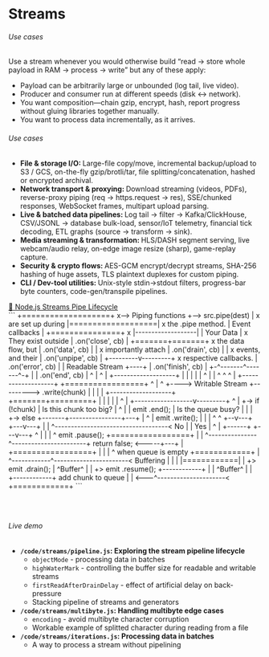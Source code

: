 # Streams

<div class="swap-container">
  <div v-click-hide="1">
    <h6>Use cases</h6>
    <p>Use a stream whenever you would otherwise build “read → store whole payload in RAM → process → write” but any of these apply:</p>
    <ul>
      <li>Payload can be arbitrarily large or unbounded (log tail, live video).</li>
      <li>Producer and consumer run at different speeds (disk ↔ network).</li>
      <li>You want composition—chain gzip, encrypt, hash, report progress without gluing libraries together manually.</li>
      <li>You want to process data incrementally, as it arrives.</li>
    </ul>
  </div>
  <div v-click="1">
    <h6>Use cases</h6>
    <ul>
      <li><b>File & storage I/O: </b> Large-file copy/move, incremental backup/upload to S3 / GCS, on-the-fly gzip/brotli/tar, file splitting/concatenation, hashed or encrypted archival.</li>
      <li><b>Network transport & proxying: </b> Download streaming (videos, PDFs), reverse-proxy piping (req → https.request → res), SSE/chunked responses, WebSocket frames, multipart upload parsing.</li>
      <li><b>Live & batched data pipelines: </b> Log tail → filter → Kafka/ClickHouse, CSV/JSONL → database bulk-load, sensor/IoT telemetry, financial tick decoding, ETL graphs (source → transform → sink).</li>
      <li><b>Media streaming & transformation: </b> HLS/DASH segment serving, live webcam/audio relay, on-edge image resize (sharp), game-replay capture.</li>
      <li><b>Security & crypto flows: </b> AES-GCM encrypt/decrypt streams, SHA-256 hashing of huge assets, TLS plaintext duplexes for custom piping.</li>
      <li><b>CLI / Dev-tool utilities: </b> Unix-style stdin→stdout filters, progress-bar byte counters, code-gen/transpile pipelines.</li> 
    </ul>
  </div>
  <div v-click="2">
    <a href="https://nodejs.org/en/learn/modules/backpressuring-in-streams#lifecycle-of-pipe" target="_blank">🔗 Node.js Streams Pipe Lifecycle</a>
    <div class="scroll-container">
```
                                                     +===================+
                         x-->  Piping functions   +-->   src.pipe(dest)  |
                         x     are set up during     |===================|
                         x     the .pipe method.     |  Event callbacks  |
  +===============+      x                           |-------------------|
  |   Your Data   |      x     They exist outside    | .on('close', cb)  |
  +=======+=======+      x     the data flow, but    | .on('data', cb)   |
          |              x     importantly attach    | .on('drain', cb)  |
          |              x     events, and their     | .on('unpipe', cb) |
+---------v---------+    x     respective callbacks. | .on('error', cb)  |
|  Readable Stream  +----+                           | .on('finish', cb) |
+-^-------^-------^-+    |                           | .on('end', cb)    |
  ^       |       ^      |                           +-------------------+
  |       |       |      |
  |       ^       |      |
  ^       ^       ^      |    +-------------------+         +=================+
  ^       |       ^      +---->  Writable Stream  +--------->  .write(chunk)  |
  |       |       |           +-------------------+         +=======+=========+
  |       |       |                                                 |
  |       ^       |                              +------------------v---------+
  ^       |       +-> if (!chunk)                |    Is this chunk too big?  |
  ^       |       |     emit .end();             |    Is the queue busy?      |
  |       |       +-> else                       +-------+----------------+---+
  |       ^       |     emit .write();                   |                |
  |       ^       ^                                   +--v---+        +---v---+
  |       |       ^-----------------------------------<  No  |        |  Yes  |
  ^       |                                           +------+        +---v---+
  ^       |                                                               |
  |       ^               emit .pause();          +=================+     |
  |       ^---------------^-----------------------+  return false;  <-----+---+
  |                                               +=================+         |
  |                                                                           |
  ^            when queue is empty     +============+                         |
  ^------------^-----------------------<  Buffering |                         |
               |                       |============|                         |
               +> emit .drain();       |  ^Buffer^  |                         |
               +> emit .resume();      +------------+                         |
                                       |  ^Buffer^  |                         |
                                       +------------+   add chunk to queue    |
                                       |            <---^---------------------<
                                       +============+
```
    </div>
  </div>
  <div v-click="3">
    <h6>Live demo</h6>
    <ul>
      <li>
        <strong><code>/code/streams/pipeline.js</code>: Exploring the stream pipeline lifecycle</strong>
        <ul>
          <li>
            <code>objectMode</code> - processing data in batches
          </li>
          <li>
            <code>highWaterMark</code> - controlling the buffer size for readable and writable streams
          </li>
          <li>
            <code>firstReadAfterDrainDelay</code> - effect of artificial delay on back-pressure
          </li>
          <li>
            Stacking pipeline of streams and generators
          </li>
        </ul>
      </li>
      <li>
        <strong><code>/code/streams/multibyte.js</code>: Handling multibyte edge cases</strong>
        <ul>
          <li>
            <code>encoding</code> - avoid multibyte character corruption
          </li>
          <li>
            Workable example of splitted character during reading from a file
          </li>
        </ul>
      </li>
      <li>
        <strong><code>/code/streams/iterations.js</code>: Processing data in batches</strong>
        <ul>
          <li>
            A way to process a stream without pipelining
          </li>
        </ul>
      </li>
    </ul>
  </div>
</div>

<style>
.swap-container .slidev-vclick-hidden, .swap-container .slidev-vclick-prior  {
  display: none;
}

.swap-container .scroll-container {
  height: 400px;
  overflow-y: auto;
}
</style>